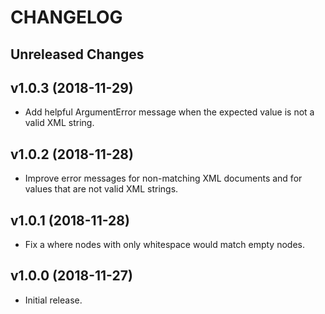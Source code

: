 # CHANGELOG

Unreleased Changes
------------------

v1.0.3 (2018-11-29)
--------------------

* Add helpful ArgumentError message when the expected value
  is not a valid XML string.

v1.0.2 (2018-11-28)
--------------------

* Improve error messages for non-matching XML documents and
  for values that are not valid XML strings.

v1.0.1 (2018-11-28)
--------------------

* Fix a where nodes with only whitespace would match empty nodes.

v1.0.0 (2018-11-27)
--------------------

* Initial release.
